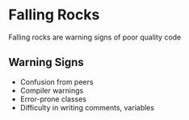 # Falling Rocks 
Falling rocks are warning signs of poor quality code 

## Warning Signs 
- Confusion from peers 
- Compiler warnings 
- Error-prone classes 
- Difficulty in writing comments, variables